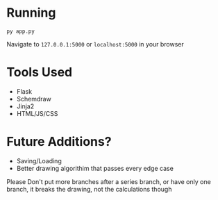 # Running
```
py app.py
```
Navigate to `127.0.0.1:5000` or `localhost:5000` in your browser

# Tools Used
- Flask
- Schemdraw
- Jinja2
- HTML/JS/CSS

# Future Additions?
- Saving/Loading
- Better drawing algorithim that passes every edge case

Please Don't put more branches after a series branch, or have only one branch, it breaks the drawing, not the calculations though